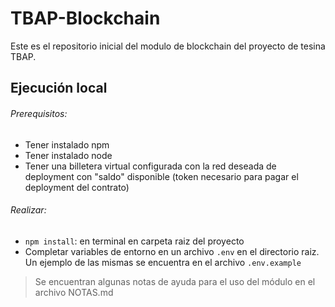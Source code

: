 # TBAP-Blockchain
Este es el repositorio inicial del modulo de blockchain del proyecto de tesina TBAP.

## Ejecución local
###### Prerequisitos:
- Tener instalado npm
- Tener instalado node
- Tener una billetera virtual configurada con la red deseada de deployment con "saldo" disponible (token necesario para pagar el deployment del contrato)

###### Realizar:
- `npm install`: en terminal en carpeta raiz del proyecto
- Completar variables de entorno en un archivo `.env` en el directorio raiz. Un ejemplo de las mismas se encuentra en el archivo `.env.example`

> Se encuentran algunas notas de ayuda para el uso del módulo en el archivo NOTAS.md